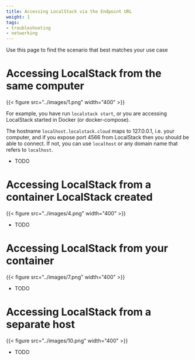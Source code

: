 ```yaml
---
title: Accessing LocalStack via the Endpoint URL
weight: 1
tags:
- troubleshooting
- networking
---
```


Use this page to find the scenario that best matches your use case

# Accessing LocalStack from the same computer

{{< figure src="../images/1.png" width="400" >}}

For example, you have run `localstack start`, or you are accessing LocalStack started in Docker (or docker-compose).

The hostname `localhost.localstack.cloud` maps to 127.0.0.1, i.e. your computer, and if you expose port 4566 from LocalStack then you should be able to connect.
If not, you can use `localhost` or any domain name that refers to `localhost`.

* TODO

# Accessing LocalStack from a container LocalStack created

{{< figure src="../images/4.png" width="400" >}}

* TODO

# Accessing LocalStack from your container

{{< figure src="../images/7.png" width="400" >}}

* TODO

# Accessing LocalStack from a separate host

{{< figure src="../images/10.png" width="400" >}}

* TODO
